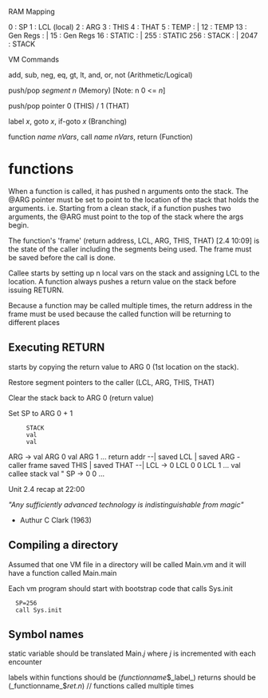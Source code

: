 RAM Mapping

   0 : SP
   1 : LCL (local)
   2 : ARG
   3 : THIS
   4 : THAT
   5 : TEMP
     : |
  12 : TEMP
  13 : Gen Regs
     : |
  15 : Gen Regs
  16 : STATIC
     : |
 255 : STATIC
 256 : STACK
     : |
2047 : STACK

VM Commands

add, sub, neg, eq, gt, lt, and, or, not (Arithmetic/Logical)

push/pop *segment* *n* (Memory) [Note: n 0 <= *n*]

push/pop pointer 0 (THIS) / 1 (THAT)

label *x*, goto *x*, if-goto *x* (Branching)

function *name* *nVars*, call *name* *nVars*, return (Function)

# functions

When a function is called, it has pushed n arguments onto the stack. The @ARG pointer must be set to point to the location of the stack that holds the arguments. i.e. Starting from a clean stack, if a function pushes two arguments, the @ARG must point to the top of the stack where the args begin.

The function's 'frame' (return address, LCL, ARG, THIS, THAT) [2.4 10:09] is the state of the caller including the segments being used. The frame must be saved before the call is done.

Callee starts by setting up n local vars on the stack and assigning LCL to the location. A function always pushes a return value on the stack before issuing RETURN.

Because a function may be called multiple times, the return address in the frame must be used because the called function will be returning
to different places

## Executing RETURN

starts by copying the return value to ARG 0 (1st location on the stack).

Restore segment pointers to the caller (LCL, ARG, THIS, THAT)

Clear the stack back to ARG 0 (return value)

Set SP to ARG 0 + 1

         STACK
         val
         val
ARG ->   val   ARG 0
         val   ARG 1
         ...
         return addr  --|
         saved LCL      |
         saved ARG      - caller frame
         saved THIS     |
         saved THAT   --|
LCL ->   0     LCL 0
         0     LCL 1
         ...
         val   callee stack
         val   "
SP ->    0
         0
         ...

Unit 2.4 recap at 22:00

*"Any sufficiently advanced technology is indistinguishable from magic"*
- Authur C Clark (1963)

## Compiling a directory

Assumed that one VM file in a directory will be called Main.vm and it will have a function 
called Main.main

Each vm program should start with bootstrap code that calls Sys.init

      SP=256
      call Sys.init

## Symbol names

static variable should be translated Main._j_ where _j_ is incremented with each encounter

labels within functions should be (_functionname_$_label_)
returns should be (_functionname_$_ret_._n_) // functions called multiple times